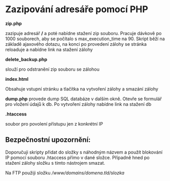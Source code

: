 # Zazipování adresáře pomocí PHP



**zip.php** 

zazipuje adresář **/** a poté nabídne stažení zip souboru. Pracuje dávkově po 1000 souborech, aby se počítalo s max_execution_time na 90. Skript běží na základě ajaxového dotazu, na konci po provedení zálohy se stránka reloaduje a nabídne link na stažení zálohy

**delete_backup.php**

slouží pro odstranění zip souboru se zálohou

**index.html**

Obsahuje vstupní stránku a tlačítka na vytvoření zálohy a smazání zálohy

**dump.php**
provede dump SQL databáze v dalším okně. Otevře se formulář pro vložení údajů k db. Po vytvoření zálohy nabídne link na stažení db

**.htaccess**

soubor pro povolení přístupu jen z konkrétní IP

## Bezpečnostní upozornění: 

Doporučuji skripty přidat do složky s náhodným názvem a použít blokování IP pomocí souboru .htaccess přímo v dané složce. Případně hned po stažení zálohy složku s tímto nástrojem smazat. 

Na FTP použiji složku */www/domains/domena.tld/slozka* 